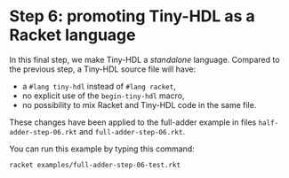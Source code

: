 # Step 6: promoting Tiny-HDL as a Racket language

In this final step, we make Tiny-HDL a *standalone* language.
Compared to the previous step, a Tiny-HDL source file will have:

* a `#lang tiny-hdl` instead of `#lang racket`,
* no explicit use of the `begin-tiny-hdl` macro,
* no possibility to mix Racket and Tiny-HDL code in the same file.

These changes have been applied to the full-adder example in files
`half-adder-step-06.rkt` and `full-adder-step-06.rkt`.

You can run this example by typing this command:

```
racket examples/full-adder-step-06-test.rkt
```
